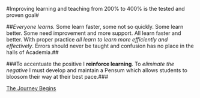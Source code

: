 
#Improving learning and teaching from 200% to 400% is the tested and proven goal#

##*Everyone learns.* Some learn faster, some not so quickly. Some learn better. Some need improvement and more support. All learn faster and better. With proper practice *all learn to learn more efficiently and effectively*. Errors should never be taught and confusion has no place in the halls of Academia.##

###To accentuate the positive I **reinforce learning**. To *eliminate the negative* I must develop and maintain a Pensum which allows students to bloosom their way at their best pace.###


[The Journey Begins](https://drjmaranda.github.io/Advanced-Learning-System/)
